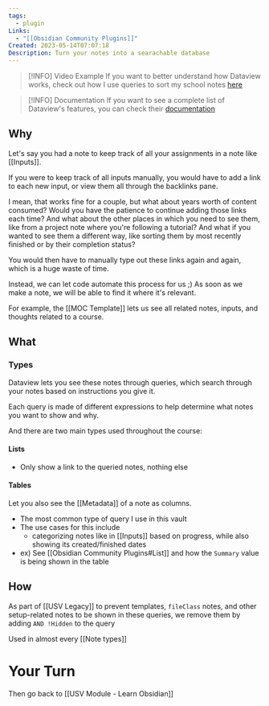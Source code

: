 ```yaml
---
tags:
  - plugin
Links:
  - "[[Obsidian Community Plugins]]"
Created: 2023-05-14T07:07:18
Description: Turn your notes into a searachable database
---
```


> [!INFO] Video Example
> If you want to better understand how Dataview works, check out how I use queries to sort my school notes [here](https://youtu.be/0UTzpIdLbVo?t=98)

> [!INFO] Documentation
> If you want to see a complete list of Dataview's features, you can check their [documentation](https://blacksmithgu.github.io/obsidian-dataview/)

## Why

Let's say you had a note to keep track of all your assignments in a note like [[Inputs]].

If you were to keep track of all inputs manually, you would have to add a link to each new input, or view them all through the backlinks pane.

I mean, that works fine for a couple, but what about years worth of content consumed? Would you have the patience to continue adding those links each time? And what about the other places in which you need to see them, like from a project note where you're following a tutorial? And what if you wanted to see them a different way, like sorting them by most recently finished or by their completion status?

You would then have to manually type out these links again and again, which is a huge waste of time.

Instead, we can let code automate this process for us ;) As soon as we make a note, we will be able to find it where it's relevant.

For example, the [[MOC Template]] lets us see all related notes, inputs, and thoughts related to a course.

## What
### Types

Dataview lets you see these notes through queries, which search through your notes based on instructions you give it.

Each query is made of different expressions to help determine what notes you want to show and why.

And there are two main types used throughout the course:

#### Lists

- Only show a link to the queried notes, nothing else

#### Tables

Let you also see the [[Metadata]] of a note as columns.

- The most common type of query I use in this vault
- The use cases for this include
  - categorizing notes like in [[Inputs]] based on progress, while also showing its created/finished dates
- ex) See [[Obsidian Community Plugins#List]] and how the `Summary` value is being shown in the table

## How
As part of [[USV Legacy]] to prevent templates, `fileClass` notes, and other setup-related notes to be shown in these queries, we remove them by adding `AND !Hidden` to the query

Used in almost every [[Note types]]

# Your Turn

Then go back to [[USV Module - Learn Obsidian]]